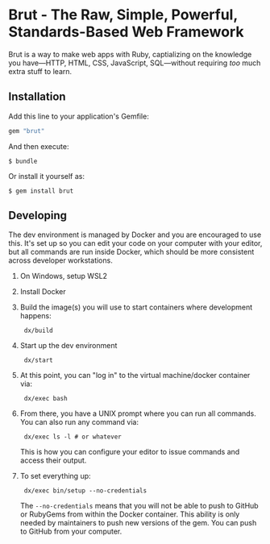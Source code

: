 # Brut - The Raw, Simple, Powerful, Standards-Based Web Framework

Brut is a way to make web apps with Ruby, captializing on the knowledge you have—HTTP, HTML, CSS, JavaScript, SQL—without requiring
*too* much extra stuff to learn.

## Installation

Add this line to your application's Gemfile:

```ruby
gem "brut"
```

And then execute:

    $ bundle

Or install it yourself as:

    $ gem install brut

## Developing

The dev environment is managed by Docker and you are encouraged to use this. It's set up so you can edit your code on your computer
with your editor, but all commands are run inside Docker, which should be more consistent across developer workstations.

1. On Windows, setup WSL2
2. Install Docker
3. Build the image(s) you will use to start containers where development happens:

        dx/build
4. Start up the dev environment

        dx/start
5. At this point, you can "log in" to the virtual machine/docker container via:

        dx/exec bash
6. From there, you have a UNIX prompt where you can run all commands.  You can also run any command via:

        dx/exec ls -l # or whatever

   This is how you can configure your editor to issue commands and access their output.

7. To set everything up:

        dx/exec bin/setup --no-credentials

   The `--no-credentials` means that you will not be able to push to GitHub or RubyGems from within the Docker container. This
   ability is only needed by maintainers to push new versions of the gem. You can push to GitHub from your computer.

